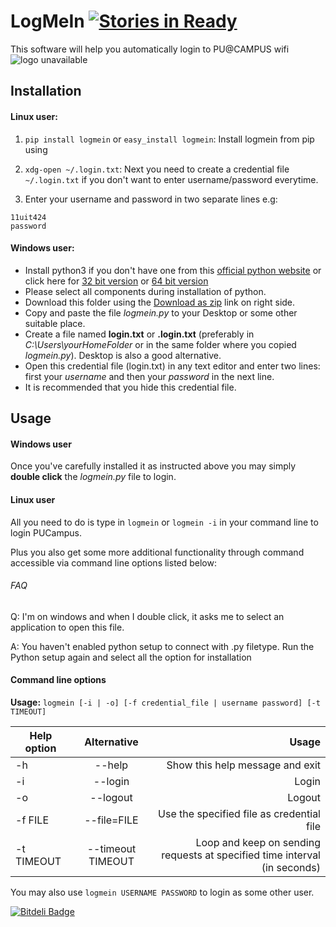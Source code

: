 LogMeIn [![Stories in Ready](https://badge.waffle.io/shubhamchaudhary/logmein.png?label=ready&title=Ready)](https://waffle.io/shubhamchaudhary/logmein)
=======

This software will help you automatically login to PU@CAMPUS wifi ![logo unavailable](http://upload.wikimedia.org/wikipedia/en/6/6f/Seal_Panjab_University.jpg "PU @ Campus")  

Installation
------------

#### **Linux** user: 
1. `pip install logmein` or `easy_install logmein`: Install logmein from pip using 

1. `xdg-open ~/.login.txt`: Next you need to create a credential file `~/.login.txt` if you don't want to enter username/password everytime.
1. Enter your username and password in two separate lines e.g:

```
11uit424
password
```

#### **Windows** user:
* Install python3 if you don't have one from this [official python website][python3] or click here for [32 bit version][32python34] or [64 bit version][64python34]
* Please select all components during installation of python.
* Download this folder using the [Download as zip][zip] link on right side.
* Copy and paste the file *logmein.py* to your Desktop or some other suitable place.
* Create a file named **login.txt** or **.login.txt** (preferably in *C:\\Users\\yourHomeFolder* or in the same folder where you copied *logmein.py*). Desktop is also a good alternative.
* Open this credential file (login.txt) in any text editor and enter two lines: first your *username* and then your *password* in the next line. 
* It is recommended that you hide this credential file.

Usage
-----

#### Windows user
Once you've carefully installed it as instructed above you may simply **double click** the *logmein.py* file to login.  

#### Linux user
All you need to do is type in `logmein` or `logmein -i` in your command line to login PUCampus.  

Plus you also get some more additional functionality through command accessible via command line options listed below:  

###### FAQ
Q: I'm on windows and when I double click, it asks me to select an application to open this file.  

A: You haven't enabled python setup to connect with .py filetype. Run the Python setup again and select all the option for installation  


#### Command line options
**Usage:** ```logmein [-i | -o] [-f credential_file | username password] [-t TIMEOUT]```  

| **Help option** | **Alternative**  | **Usage**                                 |
| -------------   |:-------------:   | -----:                                    |
| -h              | --help           | Show this help message and exit           |
| -i              | --login          | Login                                     |
| -o              | --logout         | Logout                                    |
| -f FILE         | --file=FILE      | Use the specified file as credential file |
| -t TIMEOUT      | --timeout TIMEOUT| Loop and keep on sending requests at specified time interval (in seconds) |

You may also use `logmein USERNAME PASSWORD` to login as some other user.  


[zip]: https://github.com/shubhamchaudhary/logmein/archive/master.zip
[python3]: https://www.python.org/download/
[32python34]: https://www.python.org/ftp/python/3.4.2/python-3.4.2.msi
[64python34]: https://www.python.org/ftp/python/3.4.2/python-3.4.2.amd64.msi


[![Bitdeli Badge](https://d2weczhvl823v0.cloudfront.net/shubhamchaudhary/logmein/trend.png)](https://bitdeli.com/free "Bitdeli Badge")

